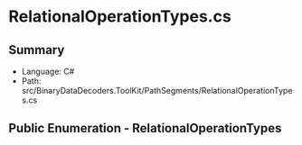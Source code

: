 ﻿# RelationalOperationTypes.cs

## Summary

* Language: C#
* Path: src/BinaryDataDecoders.ToolKit/PathSegments/RelationalOperationTypes.cs

## Public Enumeration - RelationalOperationTypes

